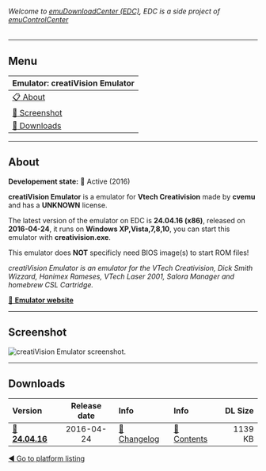 ###### Welcome to [emuDownloadCenter (EDC)](https://github.com/PhoenixInteractiveNL/emuDownloadCenter/wiki/), EDC is a side project of [emuControlCenter](https://github.com/PhoenixInteractiveNL/emuControlCenter/wiki/)
***
## Menu
| **Emulator: creatiVision Emulator** |
|:---------|
| [:clipboard: About](#about) |
| [:sunrise: Screenshot](#screen) |
| [:floppy_disk: Downloads](#downloads) |
***
## About
**Developement state:** :large_blue_circle: Active (2016)

**creatiVision Emulator** is a emulator for **Vtech Creativision** made by **cvemu** and has a **UNKNOWN** license.

The latest version of the emulator on EDC is **24.04.16 (x86)**, released on **2016-04-24**, it runs on **Windows XP,Vista,7,8,10**, you can start this emulator with **creativision.exe**.

This emulator does **NOT** specificly need BIOS image(s) to start ROM files!

_creatiVision Emulator is an emulator for the VTech Creativision, Dick Smith Wizzard, Hanimex Rameses, VTech Laser 2001, Salora Manager and homebrew CSL Cartridge._

[:link: **Emulator website**](http://sourceforge.net/projects/creativisionemulator/)
***
## Screenshot
![](https://raw.githubusercontent.com/PhoenixInteractiveNL/emuDownloadCenter/master/hooks/creativision/emulator_screen_01.jpg "creatiVision Emulator screenshot.")
***
## Downloads
| Version  | Release date  | Info       | Info       | DL Size    |
|:---------|:-------------:|:-----------|:-----------|-----------:|
| [:floppy_disk: **24.04.16**](https://github.com/PhoenixInteractiveNL/edc-repo0003/raw/master/creativision/24.04.16.7z) | 2016-04-24 | [:page_facing_up: Changelog](https://github.com/PhoenixInteractiveNL/edc-repo0003/blob/master/creativision/24.04.16_changelog.txt) | [:mag_right: Contents](https://github.com/PhoenixInteractiveNL/edc-repo0003/blob/master/creativision/24.04.16_contents.txt) | 1139 KB |

[:arrow_backward: Go to platform listing](https://github.com/PhoenixInteractiveNL/emuDownloadCenter/wiki/EDC-Platform-List)
